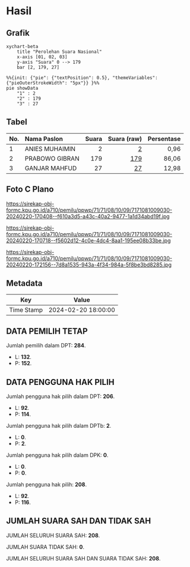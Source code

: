 # Hasil

## Grafik

```mermaid
xychart-beta
    title "Perolehan Suara Nasional"
    x-axis [01, 02, 03]
    y-axis "Suara" 0 --> 179
    bar [2, 179, 27]
```

```mermaid
%%{init: {"pie": {"textPosition": 0.5}, "themeVariables": {"pieOuterStrokeWidth": "5px"}} }%%
pie showData
    "1" : 2
    "2" : 179
    "3" : 27
```

## Tabel

| No. | Nama Paslon    | Suara | Suara (raw) | Persentase |
|:--- |:-------------- | -----:| -----------:| ----------:|
| 1   | ANIES MUHAIMIN | 2     | [2][p-1]    | 0,96       |
| 2   | PRABOWO GIBRAN | 179   | [179][p-2]  | 86,06      |
| 3   | GANJAR MAHFUD  | 27    | [27][p-3]   | 12,98      |


[p-1]: https://github.com/gigit-pemilu/pemilu-2024/blob/main/pilpres/hitung-suara/sub/71-sulawesi-utara/sub/71-kota-manado/sub/08-mapanget/sub/1009-kairagi-dua/sub/030-tps/sub/paslon-1.txt
[p-2]: https://github.com/gigit-pemilu/pemilu-2024/blob/main/pilpres/hitung-suara/sub/71-sulawesi-utara/sub/71-kota-manado/sub/08-mapanget/sub/1009-kairagi-dua/sub/030-tps/sub/paslon-2.txt
[p-3]: https://github.com/gigit-pemilu/pemilu-2024/blob/main/pilpres/hitung-suara/sub/71-sulawesi-utara/sub/71-kota-manado/sub/08-mapanget/sub/1009-kairagi-dua/sub/030-tps/sub/paslon-3.txt

## Foto C Plano

https://sirekap-obj-formc.kpu.go.id/a710/pemilu/ppwp/71/71/08/10/09/7171081009030-20240220-170408--f610a3d5-a43c-40a2-9477-1a1d34abd19f.jpg

https://sirekap-obj-formc.kpu.go.id/a710/pemilu/ppwp/71/71/08/10/09/7171081009030-20240220-170718--f5602d12-4c0e-4dc4-8aa1-195ee08b33be.jpg

https://sirekap-obj-formc.kpu.go.id/a710/pemilu/ppwp/71/71/08/10/09/7171081009030-20240220-172156--7d8a1535-943a-4f34-984a-5f8be3bd8285.jpg


## Metadata

| Key        | Value               |
| ---------- | ------------------- |
| Time Stamp | 2024-02-20 18:00:00 |


## DATA PEMILIH TETAP

Jumlah pemilih dalam DPT: **284**.
 * L: **132**.
 * P: **152**.

## DATA PENGGUNA HAK PILIH

Jumlah pengguna hak pilih dalam DPT: **206**.
 * L: **92**.
 * P: **114**.

Jumlah pengguna hak pilih dalam DPTb: **2**.
 * L: **0**.
 * P: **2**.

Jumlah pengguna hak pilih dalam DPK: **0**.
 * L: **0**.
 * P: **0**.

Jumlah pengguna hak pilih: **208**.
 * L: **92**.
 * P: **116**.

## JUMLAH SUARA SAH DAN TIDAK SAH

JUMLAH SELURUH SUARA SAH: **208**.

JUMLAH SUARA TIDAK SAH: **0**.

JUMLAH SELURUH SUARA SAH DAN SUARA TIDAK SAH: **208**.



